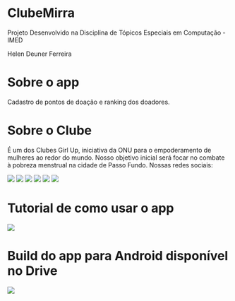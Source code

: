 # ClubeMirra

Projeto Desenvolvido na Disciplina de Tópicos Especiais em Computação - IMED

Helen Deuner Ferreira

# Sobre o app

Cadastro de pontos de doação e ranking dos doadores.

# Sobre o Clube

É um dos Clubes Girl Up, iniciativa da ONU para o empoderamento de mulheres ao redor do mundo. Nosso objetivo inicial será focar no combate à pobreza menstrual na cidade de Passo Fundo.
Nossas redes sociais:

<div> 
<a href = "https://chat.whatsapp.com/Ibny7zxqHQ9CNbT7mKVuWJ"><img src="https://img.shields.io/badge/WhatsApp-25D366?style=for-the-badge&logo=whatsapp&logoColor=white" target="_blank"></a>
<a href = "mailto:girlupmirra@gmail.com"><img src="https://img.shields.io/badge/-Gmail-%23333?style=for-the-badge&logo=gmail&logoColor=white" target="_blank"></a>
<a href = "https://twitter.com/girlupmirra"><img src="https://img.shields.io/badge/Twitter-1DA1F2?style=for-the-badge&logo=twitter&logoColor=white" target="_blank"></a>
<a href = "https://www.instagram.com/girlupmirra/"><img src="https://img.shields.io/badge/Instagram-E4405F?style=for-the-badge&logo=instagram&logoColor=white" target="_blank"></a>
<a href = "http://girlupmirra.tumblr.com"><img src="https://img.shields.io/badge/Tumblr-%2336465D.svg?&style=for-the-badge&logo=Tumblr&logoColor=white" target="_blank"></a>
<a href = "https://community.girlup.org/topics/16955"><img src="https://img.shields.io/badge/website-000000?style=for-the-badge&logo=About.me&logoColor=white" target="_blank"></a>
<div>

# Tutorial de como usar o app

<div>
<a href = "https://docs.google.com/document/d/1ydMbm24tx-X0Fug7hGMr6xPKpeuHveSoUxIHbMhDNlY/edit?usp=sharing"><img src="https://img.shields.io/badge/Google_Drive-4285F4?style=for-the-badge&logo=google-drive&logoColor=white" target="_blank"></a>
<div>

# Build do app para Android disponível no Drive

<div>
<a href = "https://drive.google.com/file/d/1rir-1qjvYmUd38qy1g1HuLOTuH5Lykwo/view?usp=sharing"><img src="https://img.shields.io/badge/Android-3DDC84?style=for-the-badge&logo=android&logoColor=white" target="_blank"></a>
<div>
